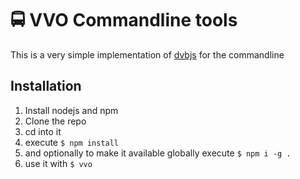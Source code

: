 # 🚍 VVO Commandline tools

This is a very simple implementation of [dvbjs](https://github.com/kiliankoe/dvbjs) for the commandline

## Installation

1. Install nodejs and npm <br>
2. Clone the repo <br>
3. cd into it <br>
4. execute `$ npm install` <br>
5. and optionally to make it available globally execute `$ npm i -g .` <br>
6. use it with `$ vvo` <br>
